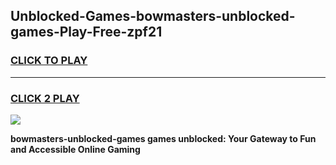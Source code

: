 
## Unblocked-Games-bowmasters-unblocked-games-Play-Free-zpf21
<h3>
<a href="https://premium76.site?title=bowmasters-unblocked-games&ref=15A">CLICK TO PLAY</a></h3>
<hr>

<h3>
<a href="https://premium76.site?title=bowmasters-unblocked-games&ref=15A">CLICK 2 PLAY</a>
  
</h3>

<a href="https://premium76.site?title=bowmasters-unblocked-games&ref=15A"><img src="https://clearcache.store/games.png"></a>


**bowmasters-unblocked-games games unblocked: Your Gateway to Fun and Accessible Online Gaming**
